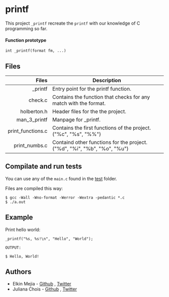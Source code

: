# printf

This project ```_printf``` recreate the ```printf``` with our knowledge of C programming so far.

#### Function prototype

```
int _printf(format fm, ...)
```


## Files

| Files    			| Description                          							  |
| ----------------: | --------------------------------------------------------------- |
| _printf 			| Entry point for the printf function.							  |
| check.c 			| Contains the function that checks for any match with the format.|
| holberton.h		| Header files for the the project.								  | 
| man_3_printf 		| Manpage for _printf. 											  |
| print_functions.c | Contains the first functions of the project. ("%c", "%s", "%%") |
| print_numbs.c 	| Containd other functions for the project. ("%d", "%i", "%b", "%o", "%u")		  |



## Compilate and run tests

You can use any of the ```main.c``` found in the [test](./test) folder.

Files are compiled this way:

```
$ gcc -Wall -Wno-format -Werror -Wextra -pedantic *.c 
$ ./a.out
```

## Example

Print hello world:

```
_printf("%s, %s!\n", "Hello", "World");

OUTPUT:

$ Hello, World!
```

## Authors

- Elkin Mejia - [Github](https://github.com/ElkinAMG) , [Twitter](https://twitter.com/ElkinAMG)
- Juliana Chois - [Github](https://github.com/julianachois) , [Twitter](https://twitter.com/julianachois)
